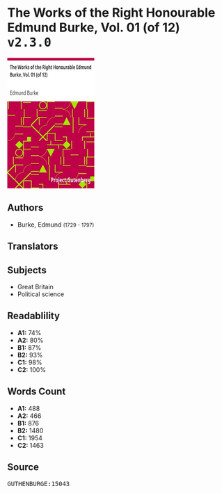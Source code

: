 # The Works of the Right Honourable Edmund Burke, Vol. 01 (of 12) <kbd>v2.3.0</kbd>

![](./cover.medium.jpg "")

## Authors


 - Burke, Edmund <small>(1729 - 1797)</small>

## Translators



## Subjects


 - Great Britain
 - Political science

## Readablility


 - **A1:** 74%
 - **A2:** 80%
 - **B1:** 87%
 - **B2:** 93%
 - **C1:** 98%
 - **C2:** 100%

## Words Count


 - **A1:** 488
 - **A2:** 466
 - **B1:** 876
 - **B2:** 1480
 - **C1:** 1954
 - **C2:** 1463

## Source


<kbd>GUTHENBURGE:15043</kbd>
